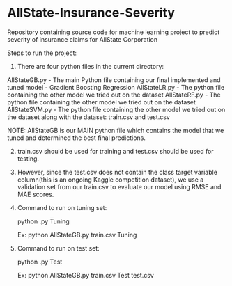 # AllState-Insurance-Severity
Repository containing source code for machine learning project to predict severity of insurance claims for AllState Corporation


Steps to run the project:

1. There are four python files in the current directory: 

AllStateGB.py - The main Python file containing our final implemented and tuned model - Gradient Boosting Regression 
AllStateLR.py -  The python file containing the other model we tried out on the dataset
AllStateRF.py - The python file containing the other model we tried out on the dataset
AllStateSVM.py - The python file containing the other model we tried out on the dataset
along with the dataset: train.csv and test.csv

NOTE: AllStateGB is our MAIN python file which contains the model that we tuned and determined the best final predictions.


2. train.csv should be used for training and test.csv should be used for testing. 

3. However, since the test.csv does not contain the class target variable column(this is an ongoing Kaggle competition dataset), we use a validation set from our train.csv
to evaluate our model using RMSE and MAE scores.

4. Command to run on tuning set: 

     python <filename>.py <path to train.csv file> Tuning
     
     Ex: python AllStateGB.py train.csv Tuning
     
5. Command to run on test set:

    python <filename>.py <path to train.csv file> Test <path to test.csv file>

    Ex:  python AllStateGB.py train.csv Test test.csv

